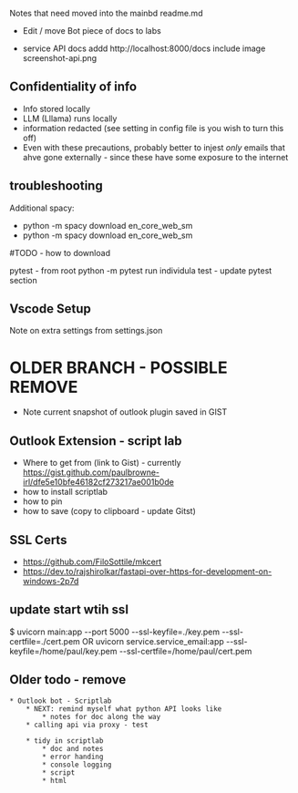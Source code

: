 
Notes that need moved into the mainbd readme.md

* Edit / move Bot piece of docs to labs

* service API docs addd
    http://localhost:8000/docs
    include image screenshot-api.png


## Confidentiality of info

* Info stored locally
* LLM (Lllama) runs locally
* information redacted (see setting in config file is you wish to turn this off)
* Even with these precautions, probably better to injest *only* emails that ahve gone externally - since these have some exposure to the internet


## troubleshooting
Additional spacy:
* python -m spacy download en_core_web_sm
* python -m spacy download en_core_web_sm

#TODO - how to download

pytest - from root 
python -m pytest
run individula test - update pytest section

## Vscode Setup
Note on extra settings from settings.json



# OLDER BRANCH - POSSIBLE REMOVE

* Note current snapshot of outlook plugin saved in GIST

## Outlook Extension - script lab

* Where to get from (link to Gist) - currently https://gist.github.com/paulbrowne-irl/dfe5e10bfe46182cf273217ae001b0de
* how to install scriptlab
* how to pin
* how to save (copy to clipboard - update Gitst)

## SSL Certs
* https://github.com/FiloSottile/mkcert
* https://dev.to/rajshirolkar/fastapi-over-https-for-development-on-windows-2p7d

## update start wtih ssl
$ uvicorn main:app --port 5000 --ssl-keyfile=./key.pem --ssl-certfile=./cert.pem
OR uvicorn service.service_email:app --ssl-keyfile=/home/paul/key.pem --ssl-certfile=/home/paul/cert.pem

## Older todo - remove

	* Outlook bot - Scriptlab
		* NEXT: remind myself what python API looks like
			* notes for doc along the way
		* calling api via proxy - test

		* tidy in scriptlab
			* doc and notes
			* error handing
			* console logging
			* script
			* html